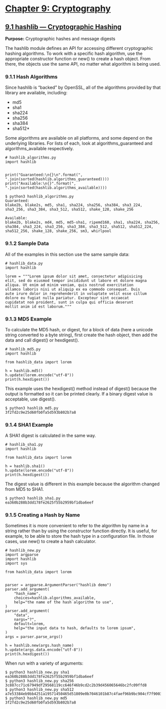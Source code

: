 # [Chapter 9: Cryptography](https://pymotw.com/3/cryptographic.html)

## [9.1 hashlib — Cryptographic Hashing](https://pymotw.com/3/hashlib/index.html)

**Purpose:**	Cryptographic hashes and message digests

The hashlib module defines an API for accessing different cryptographic hashing algorithms. To work with a specific hash algorithm, use the appropriate constructor function or new() to create a hash object. From there, the objects use the same API, no matter what algorithm is being used.

### 9.1.1 Hash Algorithms

Since hashlib is “backed” by OpenSSL, all of the algorithms provided by that library are available, including:

* md5
* sha1
* sha224
* sha256
* sha384
* sha512*

Some algorithms are available on all platforms, and some depend on the underlying libraries. For lists of each, look at algorithms_guaranteed and algorithms_available respectively.

```
# hashlib_algorithms.py
import hashlib


print("Guaranteed:\n{}\n".format(", ".join(sorted(hashlib.algorithms_guaranteed))))
print("Available:\n{}".format(", ".join(sorted(hashlib.algorithms_available))))
```

```
$ python3 hashlib_algorithms.py
Guaranteed:
blake2b, blake2s, md5, sha1, sha224, sha256, sha384, sha3_224, sha3_256, sha3_384, sha3_512, sha512, shake_128, shake_256

Available:
blake2b, blake2s, md4, md5, md5-sha1, ripemd160, sha1, sha224, sha256, sha384, sha3_224, sha3_256, sha3_384, sha3_512, sha512, sha512_224, sha512_256, shake_128, shake_256, sm3, whirlpool
```

### 9.1.2 Sample Data

All of the examples in this section use the same sample data:

```
# hashlib_data.py
import hashlib

lorem = """Lorem ipsum dolor sit amet, consectetur adipisicing
elit, sed do eiusmod tempor incididunt ut labore et dolore magna
aliqua. Ut enim ad minim veniam, quis nostrud exercitation
ullamco laboris nisi ut aliquip ex ea commodo consequat. Duis
aute irure dolor in reprehenderit in voluptate velit esse cillum
dolore eu fugiat nulla pariatur. Excepteur sint occaecat
cupidatat non proident, sunt in culpa qui officia deserunt
mollit anim id est laborum."""
```

### 9.1.3 MD5 Example

To calculate the MD5 hash, or digest, for a block of data (here a unicode string converted to a byte string), first create the hash object, then add the data and call digest() or hexdigest().

```
# hashlib_md5.py
import hashlib

from hashlib_data import lorem

h = hashlib.md5()
h.update(lorem.encode("utf-8"))
print(h.hexdigest())
```

This example uses the hexdigest() method instead of digest() because the output is formatted so it can be printed clearly. If a binary digest value is acceptable, use digest().

```
$ python3 hashlib_md5.py
3f2fd2c9e25d60fb0fa5d593b802b7a8
```

### 9.1.4 SHA1 Example

A SHA1 digest is calculated in the same way.

```
# hashlib_sha1.py
import hashlib

from hashlib_data import lorem

h = hashlib.sha1()
h.update(lorem.encode("utf-8"))
print(h.hexdigest())
```

The digest value is different in this example because the algorithm changed from MD5 to SHA1.

```
$ python3 hashlib_sha1.py
ea360b288b3dd178fe2625f55b2959bf1dba6eef
```

### 9.1.5 Creating a Hash by Name

Sometimes it is more convenient to refer to the algorithm by name in a string rather than by using the constructor function directly. It is useful, for example, to be able to store the hash type in a configuration file. In those cases, use new() to create a hash calculator.

```
# hashlib_new.py
import argparse
import hashlib
import sys

from hashlib_data import lorem


parser = argparse.ArgumentParser("hashlib demo")
parser.add_argument(
    "hash_name",
    choices=hashlib.algorithms_available,
    help="the name of the hash algorithm to use",
)
parser.add_argument(
    "data",
    nargs="?",
    default=lorem,
    help="the input data to hash, defaults to lorem ipsum",
)
args = parser.parse_args()

h = hashlib.new(args.hash_name)
h.update(args.data.encode("utf-8"))
print(h.hexdigest())
```

When run with a variety of arguments:

```
$ python3 hashlib_new.py sha1
ea360b288b3dd178fe2625f55b2959bf1dba6eef
$ python3 hashlib_new.py sha256
3c887cc71c67949df29568119cc646f46b9cd2c2b39d456065646bc2fc09ffd8
$ python3 hashlib_new.py sha512
a7e53384eb9bb4251a19571450465d51809e0b7046101b87c4faef96b9bc904cf7f90035f444952dfd9f6084eeee2457433f3ade614712f42f80960b2fca43ff
$ python3 hashlib_new.py md5
3f2fd2c9e25d60fb0fa5d593b802b7a8
```